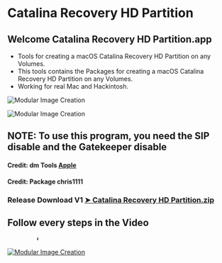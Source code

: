 # Catalina Recovery HD Partition

## Welcome Catalina Recovery HD Partition.app
- Tools for creating a macOS Catalina Recovery HD Partition on any Volumes.
- This tools contains the Packages for creating a macOS Catalina Recovery HD Partition on any Volumes.
- Working for real Mac and Hackintosh.

![Modular Image Creation](https://i25.servimg.com/u/f25/18/50/18/69/captu847.png)

![Modular Image Creation](https://i25.servimg.com/u/f25/18/50/18/69/captu848.png)

## NOTE: To use this program, you need the SIP disable and the Gatekeeper disable

#### Credit: dm Tools [Apple](https://support.apple.com)

#### Credit: Package chris1111

### Release Download V1 [➤ Catalina Recovery HD Partition.zip](https://github.com/chris1111/Catalina-Recovery-HD-Partition/releases/tag/V1)

## Follow every steps in the Video
             ⬇︎

[![Modular Image Creation](https://i25.servimg.com/u/f25/18/50/18/69/65962310.png)](https://youtu.be/FTRv1N0lRjg)
